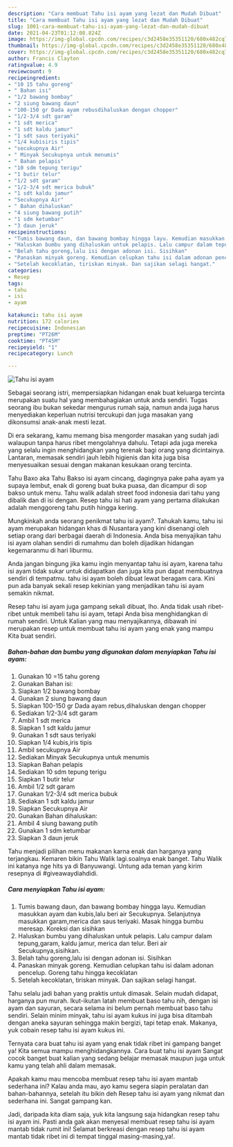 ```yaml
---
description: "Cara membuat Tahu isi ayam yang lezat dan Mudah Dibuat"
title: "Cara membuat Tahu isi ayam yang lezat dan Mudah Dibuat"
slug: 1001-cara-membuat-tahu-isi-ayam-yang-lezat-dan-mudah-dibuat
date: 2021-04-23T01:12:08.824Z
image: https://img-global.cpcdn.com/recipes/c3d2458e35351120/680x482cq70/tahu-isi-ayam-foto-resep-utama.jpg
thumbnail: https://img-global.cpcdn.com/recipes/c3d2458e35351120/680x482cq70/tahu-isi-ayam-foto-resep-utama.jpg
cover: https://img-global.cpcdn.com/recipes/c3d2458e35351120/680x482cq70/tahu-isi-ayam-foto-resep-utama.jpg
author: Francis Clayton
ratingvalue: 4.9
reviewcount: 9
recipeingredient:
- "10 15 tahu goreng"
- " Bahan isi"
- "1/2 bawang bombay"
- "2 siung bawang daun"
- "100-150 gr Dada ayam rebusdihaluskan dengan chopper"
- "1/2-3/4 sdt garam"
- "1 sdt merica"
- "1 sdt kaldu jamur"
- "1 sdt saus teriyaki"
- "1/4 kubisiris tipis"
- "secukupnya Air"
- " Minyak Secukupnya untuk menumis"
- " Bahan pelapis"
- "10 sdm tepung terigu"
- "1 butir telur"
- "1/2 sdt garam"
- "1/2-3/4 sdt merica bubuk"
- "1 sdt kaldu jamur"
- "Secukupnya Air"
- " Bahan dihaluskan"
- "4 siung bawang putih"
- "1 sdm ketumbar"
- "3 daun jeruk"
recipeinstructions:
- "Tumis bawang daun, dan bawang bombay hingga layu. Kemudian masukkan ayam dan kubis,lalu beri air Secukupnya. Selanjutnya masukkan garam,merica dan saus teriyaki. Masak hingga bumbu meresap. Koreksi dan sisihkan"
- "Haluskan bumbu yang dihaluskan untuk pelapis. Lalu campur dalam tepung,garam, kaldu jamur, merica dan telur. Beri air Secukupnya,sisihkan."
- "Belah tahu goreng,lalu isi dengan adonan isi. Sisihkan"
- "Panaskan minyak goreng. Kemudian celupkan tahu isi dalam adonan pencelup. Goreng tahu hingga kecoklatan"
- "Setelah kecoklatan, tiriskan minyak. Dan sajikan selagi hangat."
categories:
- Resep
tags:
- tahu
- isi
- ayam

katakunci: tahu isi ayam 
nutrition: 172 calories
recipecuisine: Indonesian
preptime: "PT26M"
cooktime: "PT45M"
recipeyield: "1"
recipecategory: Lunch

---
```



![Tahu isi ayam](https://img-global.cpcdn.com/recipes/c3d2458e35351120/680x482cq70/tahu-isi-ayam-foto-resep-utama.jpg)

Sebagai seorang istri, mempersiapkan hidangan enak buat keluarga tercinta merupakan suatu hal yang membahagiakan untuk anda sendiri. Tugas seorang ibu bukan sekedar mengurus rumah saja, namun anda juga harus menyediakan keperluan nutrisi tercukupi dan juga masakan yang dikonsumsi anak-anak mesti lezat.

Di era  sekarang, kamu memang bisa mengorder masakan yang sudah jadi walaupun tanpa harus ribet mengolahnya dahulu. Tetapi ada juga mereka yang selalu ingin menghidangkan yang terenak bagi orang yang dicintainya. Lantaran, memasak sendiri jauh lebih higienis dan kita juga bisa menyesuaikan sesuai dengan makanan kesukaan orang tercinta. 

Tahu Baxo aka Tahu Bakso isi ayam cincang, dagingnya pake paha ayam ya supaya lembut, enak di goreng buat buka puasa, dan dicampur di sop bakso untuk menu. Tahu walik adalah street food indonesia dari tahu yang dibalik dan di isi dengan. Resep tahu isi hati ayam yang pertama dilakukan adalah menggoreng tahu putih hingga kering.

Mungkinkah anda seorang penikmat tahu isi ayam?. Tahukah kamu, tahu isi ayam merupakan hidangan khas di Nusantara yang kini disenangi oleh setiap orang dari berbagai daerah di Indonesia. Anda bisa menyajikan tahu isi ayam olahan sendiri di rumahmu dan boleh dijadikan hidangan kegemaranmu di hari liburmu.

Anda jangan bingung jika kamu ingin menyantap tahu isi ayam, karena tahu isi ayam tidak sukar untuk didapatkan dan juga kita pun dapat membuatnya sendiri di tempatmu. tahu isi ayam boleh dibuat lewat beragam cara. Kini pun ada banyak sekali resep kekinian yang menjadikan tahu isi ayam semakin nikmat.

Resep tahu isi ayam juga gampang sekali dibuat, lho. Anda tidak usah ribet-ribet untuk membeli tahu isi ayam, tetapi Anda bisa menghidangkan di rumah sendiri. Untuk Kalian yang mau menyajikannya, dibawah ini merupakan resep untuk membuat tahu isi ayam yang enak yang mampu Kita buat sendiri.

<!--inarticleads1-->

##### Bahan-bahan dan bumbu yang digunakan dalam menyiapkan Tahu isi ayam:

1. Gunakan 10 =15 tahu goreng
1. Gunakan  Bahan isi:
1. Siapkan 1/2 bawang bombay
1. Gunakan 2 siung bawang daun
1. Siapkan 100-150 gr Dada ayam rebus,dihaluskan dengan chopper
1. Sediakan 1/2-3/4 sdt garam
1. Ambil 1 sdt merica
1. Siapkan 1 sdt kaldu jamur
1. Gunakan 1 sdt saus teriyaki
1. Siapkan 1/4 kubis,iris tipis
1. Ambil secukupnya Air
1. Sediakan  Minyak Secukupnya untuk menumis
1. Siapkan  Bahan pelapis
1. Sediakan 10 sdm tepung terigu
1. Siapkan 1 butir telur
1. Ambil 1/2 sdt garam
1. Gunakan 1/2-3/4 sdt merica bubuk
1. Sediakan 1 sdt kaldu jamur
1. Siapkan Secukupnya Air
1. Gunakan  Bahan dihaluskan:
1. Ambil 4 siung bawang putih
1. Gunakan 1 sdm ketumbar
1. Siapkan 3 daun jeruk


Tahu menjadi pilihan menu makanan karna enak dan harganya yang terjangkau. Kemaren bikin Tahu Walik lagi.soalnya enak banget. Tahu Walik ini katanya nge hits ya di Banyuwangi. Untung ada teman yang kirim resepnya di #giveawaydiahdidi. 

<!--inarticleads2-->

##### Cara menyiapkan Tahu isi ayam:

1. Tumis bawang daun, dan bawang bombay hingga layu. Kemudian masukkan ayam dan kubis,lalu beri air Secukupnya. Selanjutnya masukkan garam,merica dan saus teriyaki. Masak hingga bumbu meresap. Koreksi dan sisihkan
1. Haluskan bumbu yang dihaluskan untuk pelapis. Lalu campur dalam tepung,garam, kaldu jamur, merica dan telur. Beri air Secukupnya,sisihkan.
1. Belah tahu goreng,lalu isi dengan adonan isi. Sisihkan
1. Panaskan minyak goreng. Kemudian celupkan tahu isi dalam adonan pencelup. Goreng tahu hingga kecoklatan
1. Setelah kecoklatan, tiriskan minyak. Dan sajikan selagi hangat.


Tahu selalu jadi bahan yang praktis untuk dimasak. Selain mudah didapat, harganya pun murah. Ikut-ikutan latah membuat baso tahu nih, dengan isi ayam dan sayuran, secara selama ini belum pernah membuat baso tahu sendiri. Selain minim minyak, tahu isi ayam kukus ini juga bisa ditambah dengan aneka sayuran sehingga makin bergizi, tapi tetap enak. Makanya, yuk cobain resep tahu isi ayam kukus ini. 

Ternyata cara buat tahu isi ayam yang enak tidak ribet ini gampang banget ya! Kita semua mampu menghidangkannya. Cara buat tahu isi ayam Sangat cocok banget buat kalian yang sedang belajar memasak maupun juga untuk kamu yang telah ahli dalam memasak.

Apakah kamu mau mencoba membuat resep tahu isi ayam mantab sederhana ini? Kalau anda mau, ayo kamu segera siapin peralatan dan bahan-bahannya, setelah itu bikin deh Resep tahu isi ayam yang nikmat dan sederhana ini. Sangat gampang kan. 

Jadi, daripada kita diam saja, yuk kita langsung saja hidangkan resep tahu isi ayam ini. Pasti anda gak akan menyesal membuat resep tahu isi ayam mantab tidak rumit ini! Selamat berkreasi dengan resep tahu isi ayam mantab tidak ribet ini di tempat tinggal masing-masing,ya!.

